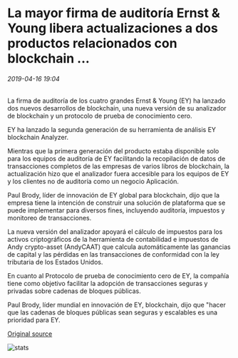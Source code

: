 # La mayor firma de auditoría Ernst & Young libera actualizaciones a dos productos relacionados con blockchain ...

###### 2019-04-16 19:04

La firma de auditoría de los cuatro grandes Ernst & Young (EY) ha lanzado dos nuevos desarrollos de blockchain, una nueva versión de su analizador de blockchain y un protocolo de prueba de conocimiento cero.

EY ha lanzado la segunda generación de su herramienta de análisis EY blockchain Analyzer.

Mientras que la primera generación del producto estaba disponible solo para los equipos de auditoría de EY facilitando la recopilación de datos de transacciones completos de las empresas de varios libros de blockchain, la actualización hizo que el analizador fuera accesible para los equipos de EY y los clientes no de auditoría como un negocio Aplicación.

Paul Brody, líder de innovación de EY global para blockchain, dijo que la empresa tiene la intención de construir una solución de plataforma que se puede implementar para diversos fines, incluyendo auditoría, impuestos y monitoreo de transacciones.

La nueva versión del analizador apoyará el cálculo de impuestos para los activos criptográficos de la herramienta de contabilidad e impuestos de Andy crypto-asset (AndyCAAT) que calcula automáticamente las ganancias de capital y las pérdidas en las transacciones de conformidad con la ley tributaria de los Estados Unidos.

En cuanto al Protocolo de prueba de conocimiento cero de EY, la compañía tiene como objetivo facilitar la adopción de transacciones seguras y privadas sobre cadenas de bloques públicas.

Paul Brody, líder mundial en innovación de EY, blockchain, dijo que "hacer que las cadenas de bloques públicas sean seguras y escalables es una prioridad para EY.

[Original source](https://cointelegraph.com/news/major-auditing-firm-ernst-young-releases-updates-to-two-blockchain-related-products)

![stats](https://c.statcounter.com/11760860/0/a89fa40b/1/ "stats")